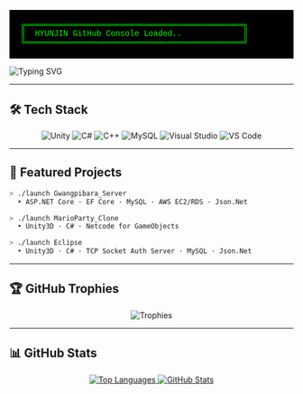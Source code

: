 <pre style="background:#000; color:#0f0; padding:20px; font-family: 'Courier New', monospace; line-height:1.1;">
╔══════════════════════════════════════════════╗
║  HYUNJIN GitHub Console Loaded..             ║
╚══════════════════════════════════════════════╝
</pre>

<p >
  <img src="https://readme-typing-svg.herokuapp.com?font=Silkscreen&pause=1000&color=00FF00&size=24&width=500&height=60&lines=Unity+Client+Dev;C%23+%26+C%2B%2B;" alt="Typing SVG" />
</p>


---

## 🛠️ Tech Stack

<p align="center">
  <img src="https://img.shields.io/badge/Unity-000000?style=for-the-badge&logo=unity&labelColor=000000&logoColor=00FF00" alt="Unity" />
  <img src="https://img.shields.io/badge/C%23-239120?style=for-the-badge&logo=c-sharp&labelColor=000000&logoColor=00FF00" alt="C#" />
  <img src="https://img.shields.io/badge/C++-00599C?style=for-the-badge&logo=c%2B%2B&labelColor=000000&logoColor=00FF00" alt="C++" />
  <img src="https://img.shields.io/badge/MySQL-4479A1?style=for-the-badge&logo=mysql&labelColor=000000&logoColor=00FF00" alt="MySQL" />
  <img src="https://img.shields.io/badge/Visual_Studio-5C2D91?style=for-the-badge&logo=visual-studio&labelColor=000000&logoColor=00FF00" alt="Visual Studio" />
  <img src="https://img.shields.io/badge/VS%20Code-007ACC?style=for-the-badge&logo=visual-studio-code&labelColor=000000&logoColor=00FF00" alt="VS Code" />
</p>

---


## 🚀 Featured Projects

```bash
> ./launch Gwangpibara_Server
  • ASP.NET Core · EF Core · MySQL · AWS EC2/RDS · Json.Net

> ./launch MarioParty_Clone
  • Unity3D · C# · Netcode for GameObjects

> ./launch Eclipse
  • Unity3D · C# · TCP Socket Auth Server · MySQL · Json.Net
```
---

## 🏆 GitHub Trophies
<p align="center"> <img src="https://github-profile-trophy.vercel.app/?username=hyunjin0915&theme=dracula&row=1&column=7&margin-w=15&margin-h=15" alt="Trophies"/> </p>

---

## 📊 GitHub Stats
<p align="center"> <a href="https://github.com/hyunjin0915/github-readme-stats"> <img src="https://github-readme-stats.vercel.app/api/top-langs/?username=hyunjin0915&layout=compact&theme=dark&hide_border=true&bg_color=000000&text_color=00FF00" alt="Top Languages" /> </a> <a href="https://github.com/hyunjin0915/github-readme-stats"> <img src="https://github-readme-stats.vercel.app/api?username=hyunjin0915&show_icons=true&count_private=true&theme=dark&hide_border=true&bg_color=000000&text_color=00FF00" alt="GitHub Stats" /> </a> </p>
